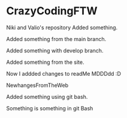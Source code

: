 # CrazyCodingFTW
Niki and Valio's repository
Added something.


Added something from the main branch.

Added something with develop branch.


Added something from the site.


Now I addded changes to readMe MDDDdd :D

NewhangesFromTheWeb

Added something using git bash.

Something is something in git Bash
